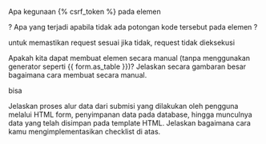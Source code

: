  Apa kegunaan {% csrf_token %} pada elemen <form>? Apa yang terjadi apabila tidak ada potongan kode tersebut pada elemen <form>?

untuk memastikan request sesuai
jika tidak, request tidak dieksekusi

 Apakah kita dapat membuat elemen <form> secara manual (tanpa menggunakan generator seperti {{ form.as_table }})? Jelaskan secara gambaran besar bagaimana cara membuat <form> secara manual.

bisa

 Jelaskan proses alur data dari submisi yang dilakukan oleh pengguna melalui HTML form, penyimpanan data pada database, hingga munculnya data yang telah disimpan pada template HTML.
 Jelaskan bagaimana cara kamu mengimplementasikan checklist di atas.